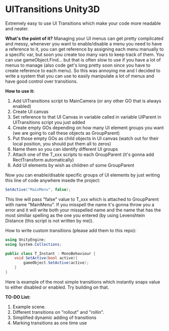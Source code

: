 # UITransitions Unity3D
Extremely easy to use UI Transitions which make your code more readable and neater.

<B>What's the point of it?</b>
Managing your UI menus can get pretty complicated and messy, whenever you want to enable/disable a menu you need to have a reference to it, you can get reference by assigning each menu manually to a specific var, but soon you create too many vars to keep track of them. You can use gameObject.Find... but that is often slow to use if you have a lot of menus to manage (also code get's long pretty soon since you have to create reference to each menu). So this was annoying me and I decided to write a system that you can use to easily manipulate a lot of menus and have good control over transitions.


<b>How to use it:</b>

1. Add UITransitions script to MainCamera (or any other GO that is always enabled)
2. Create UI canvas
3. Set reference to that UI Canvas in variable called in variable UIParent in UITransitions script you just added
4. Create empty GOs depending on how many UI element groups you want (we are going to call these objects as GroupParent)
5. Put those empty GOs as child objects in UI canvas (watch out for their local position, you should put them all to zeros)
6. Name them so you can identify different UI groups
7. Attach one of the T_xxx scripts to each GroupParent (it's gonna add RectTransform automatically)
7. Add UI elements by wish as children of some GroupParent

Now you can enable/disable specific groups of UI elements by just writing this line of code anywhere insede the project:

```C#
SetActive("MainMenu", false);
```

This line will pass "false" value to T_xxx which is attached to GroupParent with name "MainMenu". If you misspell the name
it's gonna throw you a error and it will write both your misspelled name and the name that has the most similiar spelling 
as the one you entered (by using Levenshtein Distance (this script is not written by me)).

How to write custom transitions (please add them to this repo):

```C#
using UnityEngine;
using System.Collections;

public class T_Instant : MonoBehaviour {
    void SetActive(bool active){
        gameObject.SetActive(active);
    }
}
```

Here is example of the most simple transitions which instantly snaps value to either disabled or enabled. Try building on that.

<b>TO-DO List:</b>

1. Example scene.
2. Different transitions on "rollout" and "rollin".
3. Simplified dynamic adding of transitions
4. Marking transitions as one time use


